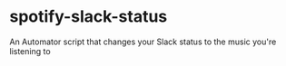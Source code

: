 # spotify-slack-status
An Automator script that changes your Slack status to the music you're listening to
